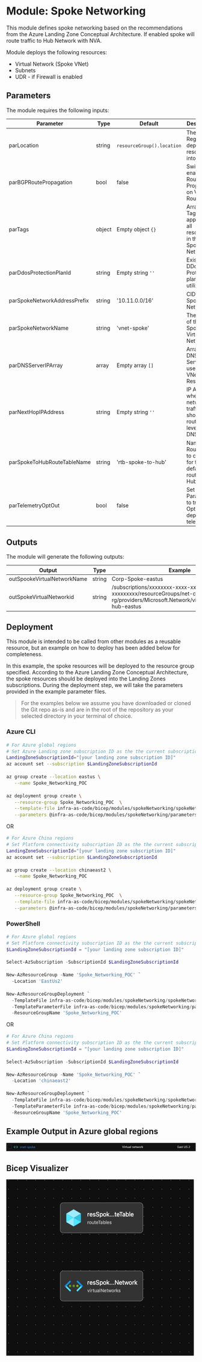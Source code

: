 # Module: Spoke Networking

This module defines spoke networking based on the recommendations from the Azure Landing Zone Conceptual Architecture. If enabled spoke will route traffic to Hub Network with NVA.

Module deploys the following resources:

- Virtual Network (Spoke VNet)
- Subnets
- UDR - if Firewall is enabled

## Parameters

The module requires the following inputs:

 | Parameter                    | Type   | Default                    | Description                                                         | Requirement | Example                                                                                                                                               |
 | ---------------------------- | ------ | -------------------------- | ------------------------------------------------------------------- | ----------- | ----------------------------------------------------------------------------------------------------------------------------------------------------- |
 | parLocation                    | string | `resourceGroup().location` | The Azure Region to deploy the resources into                       | None        | `eastus`                                                                                                                                              |
 | parBGPRoutePropagation       | bool   | false                      | Switch to enable BGP Route Propagation on VNet Route Table          | None        | false                                                                                                                                                 |
 | parTags                      | object | Empty object `{}`          | Array of Tags to be applied to all resources in the Spoke Network   | None        | `{"key": "value"}`                                                                                                                                    |
 | parDdosProtectionPlanId      | string | Empty string `''`          | Existing DDoS Protection plan to utilize                            | None        | `/subscriptions/xxxxxxxx-xxxx-xxxx-xxxx-xxxxxxxxxxxx/resourceGroups/Hub_Networking_POC/providers/Microsoft.Network/ddosProtectionPlans/alz-ddos-plan` |
 | parSpokeNetworkAddressPrefix | string | '10.11.0.0/16'             | CIDR for Spoke Network                                              | None        | '10.11.0.0/16'                                                                                                                                        |
 | parSpokeNetworkName          | string | 'vnet-spoke'               | The Name of the Spoke Virtual Network.                              | None        | 'vnet-spoke'                                                                                                                                          |
 | parDNSServerIPArray          | array  | Empty array `[]`           | Array IP DNS Servers to use for VNet DNS Resolution                 | None        | `['10.10.1.4', '10.20.1.5']`                                                                                                                          |
 | parNextHopIPAddress          | string | Empty string `''`          | IP Address where network traffic should route to leverage DNS Proxy | None        | '192.168.50.4'                                                                                                                                        |
 | parSpokeToHubRouteTableName  | string | 'rtb-spoke-to-hub'         | Name of Route table to create for the default route of Hub.         | None        | 'rtb-spoke-to-hub '                                                                                                                                   |
 | parTelemetryOptOut           | bool   | false                      | Set Parameter to true to Opt-out of deployment telemetry            | None        | false                                                                                                                                                 |

## Outputs

The module will generate the following outputs:

| Output                      | Type   | Example                                                                                                                                             |
| --------------------------- | ------ | --------------------------------------------------------------------------------------------------------------------------------------------------- |
| outSpookeVirtualNetworkName | string | Corp-Spoke-eastus                                                                                                                                   |
| outSpokeVirtualNetworkid    | string | /subscriptions/xxxxxxxx-xxxx-xxxx-xxxxx-xxxxxxxxx/resourceGroups/net-core-hub-eastus-rg/providers/Microsoft.Network/virtualNetworks/vnet-hub-eastus |

## Deployment

This module is intended to be called from other modules as a reusable resource, but an example on how to deploy has been added below for completeness.

In this example, the spoke resources will be deployed to the resource group specified. According to the Azure Landing Zone Conceptual Architecture, the spoke resources should be deployed into the Landing Zones subscriptions. During the deployment step, we will take the parameters provided in the example parameter files.

> For the examples below we assume you have downloaded or cloned the Git repo as-is and are in the root of the repository as your selected directory in your terminal of choice.

### Azure CLI
```bash
# For Azure global regions
# Set Azure Landing zone subscription ID as the the current subscription 
LandingZoneSubscriptionId="[your landing zone subscription ID]"
az account set --subscription $LandingZoneSubscriptionId

az group create --location eastus \
   --name Spoke_Networking_POC

az deployment group create \
   --resource-group Spoke_Networking_POC  \
   --template-file infra-as-code/bicep/modules/spokeNetworking/spokeNetworking.bicep \
   --parameters @infra-as-code/bicep/modules/spokeNetworking/parameters/spokeNetworking.parameters.all.json
```
OR
```bash
# For Azure China regions
# Set Platform connectivity subscription ID as the the current subscription 
LandingZoneSubscriptionId="[your landing zone subscription ID]"
az account set --subscription $LandingZoneSubscriptionId

az group create --location chinaeast2 \
   --name Spoke_Networking_POC

az deployment group create \
   --resource-group Spoke_Networking_POC  \
   --template-file infra-as-code/bicep/modules/spokeNetworking/spokeNetworking.bicep \
   --parameters @infra-as-code/bicep/modules/spokeNetworking/parameters/spokeNetworking.parameters.all.json
```

### PowerShell

```powershell
# For Azure global regions
# Set Platform connectivity subscription ID as the the current subscription 
$LandingZoneSubscriptionId = "[your landing zone subscription ID]"

Select-AzSubscription -SubscriptionId $LandingZoneSubscriptionId

New-AzResourceGroup -Name 'Spoke_Networking_POC' `
  -Location 'EastUs2'
  
New-AzResourceGroupDeployment `
  -TemplateFile infra-as-code/bicep/modules/spokeNetworking/spokeNetworking.bicep `
  -TemplateParameterFile infra-as-code/bicep/modules/spokeNetworking/parameters/spokeNetworking.parameters.all.json `
  -ResourceGroupName 'Spoke_Networking_POC'
```
OR
```powershell
# For Azure China regions
# Set Platform connectivity subscription ID as the the current subscription 
$LandingZoneSubscriptionId = "[your landing zone subscription ID]"

Select-AzSubscription -SubscriptionId $LandingZoneSubscriptionId

New-AzResourceGroup -Name 'Spoke_Networking_POC' `
  -Location 'chinaeast2'
  
New-AzResourceGroupDeployment `
  -TemplateFile infra-as-code/bicep/modules/spokeNetworking/spokeNetworking.bicep `
  -TemplateParameterFile infra-as-code/bicep/modules/spokeNetworking/parameters/spokeNetworking.parameters.all.json
  -ResourceGroupName 'Spoke_Networking_POC'
```
## Example Output in Azure global regions

![Example Deployment Output](media/exampleDeploymentOutput.png "Example Deployment Output in Azure global regions")


## Bicep Visualizer

![Bicep Visualizer](media/bicepVisualizer.png "Bicep Visualizer")
